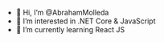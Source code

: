 - 👋 Hi, I’m @AbrahamMolleda
- 👀 I’m interested in .NET Core & JavaScript
- 🌱 I’m currently learning React JS


